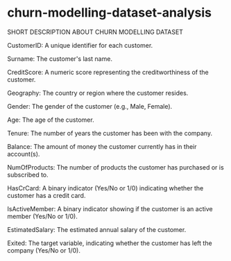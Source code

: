 # churn-modelling-dataset-analysis
SHORT DESCRIPTION ABOUT CHURN MODELLING DATASET

CustomerID: A unique identifier for each customer.

Surname: The customer's last name.

CreditScore: A numeric score representing the creditworthiness of the customer.

Geography: The country or region where the customer resides.

Gender: The gender of the customer (e.g., Male, Female).

Age: The age of the customer.

Tenure: The number of years the customer has been with the company.

Balance: The amount of money the customer currently has in their account(s).

NumOfProducts: The number of products the customer has purchased or is subscribed to.

HasCrCard: A binary indicator (Yes/No or 1/0) indicating whether the customer has a credit card.

IsActiveMember: A binary indicator showing if the customer is an active member (Yes/No or 1/0).

EstimatedSalary: The estimated annual salary of the customer.

Exited: The target variable, indicating whether the customer has left the company (Yes/No or 1/0).
